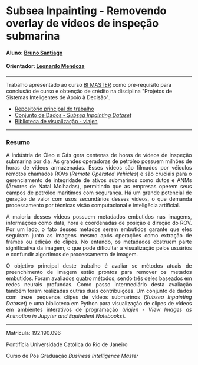 # Subsea Inpainting - Removendo overlay de vídeos de inspeção submarina

#### Aluno: [Bruno Santiago](https://github.com/garaujo94/)
#### Orientador: [Leonardo Mendoza](https://github.com/leofome8)

---

Trabalho apresentado ao curso [BI MASTER](https://ica.puc-rio.ai/bi-master) como pré-requisito para conclusão de curso e obtenção de crédito na disciplina "Projetos de Sistemas Inteligentes de Apoio à Decisão".

- [Repositório principal do trabalho](https://github.com/brunomsantiago/subsea_inpainting)
- [Conjunto de Dados - *Subsea Inpainting Dataset*](https://www.kaggle.com/brunomsantiago/subsea-inpainting-dataset)
- [Biblioteca de visualização - viajen](https://github.com/brunomsantiago/viajen)
---

### Resumo

<p align="justify">A indústria de Óleo e Gás gera centenas de horas de vídeos de inspeção submarina por dia. As grandes operadoras de petróleo possuem milhões de horas de vídeos armazenadas. Esses vídeos são filmados por véiculos remotos chamados ROVs (<i>Remote Operated Vehicles</i>) e são cruciais para o gerenciamento de integridade de ativos submarinos como dutos e ANMs (Árvores de Natal Molhadas), permitindo que as empresas operem seus campos de petróleo marítimos com segurança. Há um grande potencial de geração de valor com usos secundários desses vídeos, o que demanda processamento por técnicas visão computacional e inteligêcia artificial.</p>

<p align="justify">A maioria desses vídeos possuem metadados embutidos nas imagems, informações como data, hora e coordenadas de posição e direção do ROV. Por um lado, o fato desses metados serem embutidos garante que eles seguiram junto as imagens mesmo após operações como extração de frames ou edição de clipes. No entando, os metadados obstruem parte significativa da imagem, o que pode dificultar a visualização pelos usuários e confundir algortimos de processamento de imagem.</p>

<p align="justify">O objetivo principal deste trabalho é avaliar se métodos atuais de preenchimento de imagem estão prontos para remover os metados embutidos. Foram avaliados quatro métodos, sendo três deles baseados em redes neurais profundas. Como passo intermediário desta avaliação também foram realizadas outras duas contribuições. Um conjunto de dados com treze pequenos clipes de vídeos submarinos (<i>Subsea Inpainting Dataset</i>) e uma biblioteca em Python para visualização de clipes de vídeos em ambientes interativos de programação (<i>viajen - View Images as Animation in Jupyter and Equivalent Notebooks</i>).</p>

---

Matrícula: 192.190.096

Pontifícia Universidade Católica do Rio de Janeiro

Curso de Pós Graduação *Business Intelligence Master*

